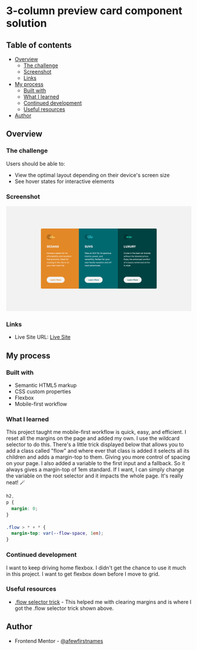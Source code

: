 # 3-column preview card component solution

## Table of contents

- [Overview](#overview)
  - [The challenge](#the-challenge)
  - [Screenshot](#screenshot)
  - [Links](#links)
- [My process](#my-process)
  - [Built with](#built-with)
  - [What I learned](#what-i-learned)
  - [Continued development](#continued-development)
  - [Useful resources](#useful-resources)
- [Author](#author)

## Overview

### The challenge

Users should be able to:

- View the optimal layout depending on their device's screen size
- See hover states for interactive elements

### Screenshot

![Screenshot of final project](./images/screenshot.png)

### Links

- Live Site URL: [Live Site](https://mystifying-darwin-346328.netlify.app/)

## My process

### Built with

- Semantic HTML5 markup
- CSS custom properties
- Flexbox
- Mobile-first workflow

### What I learned

This project taught me mobile-first workflow is quick, easy, and efficient. I reset all the margins on the page and added my own. I use the wildcard selector to do this. There's a little trick displayed below that allows you to add a class called "flow" and where ever that class is added it selects all its children and adds a margin-top to them. Giving you more control of spacing on your page. I also added a variable to the first input and a fallback. So it always gives a margin-top of 1em standard. If I want, I can simply change the variable on the root selector and it impacts the whole page. It's really neat! 🪄

```css
h2,
p {
  margin: 0;
}

.flow > * + * {
  margin-top: var(--flow-space, 1em);
}
```

### Continued development

I want to keep driving home flexbox. I didn't get the chance to use it much in this project. I want to get flexbox down before I move to grid.

### Useful resources

- [.flow selector trick](https://www.youtube.com/watch?v=qKiz9gdJdr8&feature=youtu.be) - This helped me with clearing margins and is where I got the .flow selector trick shown above.

## Author

- Frontend Mentor - [@afewfirstnames](https://www.frontendmentor.io/profile/afewfirstnames)
